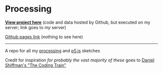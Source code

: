 # Processing
**[View project here](http://yon.ddns.net/OTHR/processing/)** (code and data hosted by Github, but executed on my server; link goes to *my* server)

[Github pages link](https://plojyon.github.io/processing/) (nothing to see here)

---

A repo for all my [processing](https://processing.org/) and [p5.js](https://p5js.org/) sketches

Credit for inspiration *for probably the vast majority of these* goes to [Daniel Shiffman's "The Coding Train"](http://thecodingtrain.com/CodingChallenges/)
